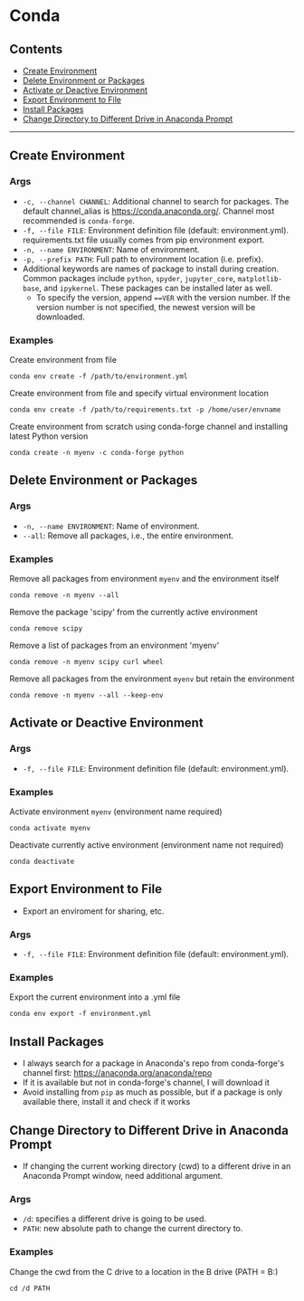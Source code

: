 # Conda

## Contents

- [Create Environment](#create-environment)
- [Delete Environment or Packages](#delete-environment-or-packages)
- [Activate or Deactive Environment ](#activate-or-deactive-environment)
- [Export Environment to File](#export-environment-to-file)
- [Install Packages](#install-packages)
- [Change Directory to Different Drive in Anaconda Prompt](#change-directory-to-different-drive-in-anaconda-prompt)

---

## Create Environment 

### Args
- `-c, --channel CHANNEL`: Additional channel to search for packages. The default channel_alias is https://conda.anaconda.org/. Channel most recommended is  `conda-forge`.
- `-f, --file FILE`: Environment definition file (default: environment.yml). requirements.txt file usually comes from pip environment export.
- `-n, --name ENVIRONMENT`: Name of environment.
- `-p, --prefix PATH`: Full path to environment location (i.e. prefix).
- Additional keywords are names of package to install during creation. Common packages include `python`, `spyder`, `jupyter_core`, `matplotlib-base`, and `ipykernel`. These packages can be installed later as well.
	- To specify the version, append `==VER` with the version number. If the version number is not specified, the newest version will be downloaded.

### Examples

Create environment from file

    conda env create -f /path/to/environment.yml

Create environment from file and specify virtual environment location

    conda env create -f /path/to/requirements.txt -p /home/user/envname

Create environment from scratch using conda-forge channel and installing latest Python version

    conda create -n myenv -c conda-forge python

## Delete Environment or Packages

### Args
- `-n, --name ENVIRONMENT`: Name of environment.
- `--all`: Remove all packages, i.e., the entire environment.

### Examples

Remove all packages from environment `myenv` and the environment itself

    conda remove -n myenv --all

Remove the package 'scipy' from the currently active environment

    conda remove scipy

Remove a list of packages from an environment 'myenv'

    conda remove -n myenv scipy curl wheel

Remove all packages from the environment `myenv` but retain the environment

    conda remove -n myenv --all --keep-env


## Activate or Deactive Environment 

### Args
- `-f, --file FILE`: Environment definition file (default: environment.yml).

### Examples

Activate environment `myenv` (environment name required)

	conda activate myenv

Deactivate currently active environment (environment name not required)

	conda deactivate

## Export Environment to File

- Export an enviroment for sharing, etc.

### Args
- `-f, --file FILE`: Environment definition file (default: environment.yml).

### Examples

Export the current environment into a .yml file 

	conda env export -f environment.yml

## Install Packages

- I always search for a package in Anaconda's repo from conda-forge's channel first: https://anaconda.org/anaconda/repo
- If it is available but not in conda-forge's channel, I will download it
- Avoid installing from `pip` as much as possible, but if a package is only available there, install it and check if it works

## Change Directory to Different Drive in Anaconda Prompt

- If changing the current working directory (cwd) to a different drive in an Anaconda Prompt window, need additional argument.

### Args
- `/d`: specifies a different drive is going to be used.
- `PATH`: new absolute path to change the current directory to.

### Examples

Change the cwd from the C drive to a location in the B drive (PATH = B:)

	cd /d PATH